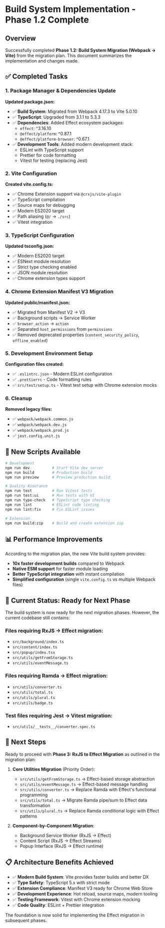 # Build System Implementation - Phase 1.2 Complete

## Overview

Successfully completed **Phase 1.2: Build System Migration (Webpack → Vite)** from the migration plan. This document summarizes the implementation and changes made.

## ✅ Completed Tasks

### 1. Package Manager & Dependencies Update

**Updated package.json:**
- ✅ **Build System**: Migrated from Webpack 4.17.3 to Vite 5.0.10
- ✅ **TypeScript**: Upgraded from 3.1.1 to 5.3.3
- ✅ **Dependencies**: Added Effect ecosystem packages:
  - `effect`: ^3.16.10
  - `@effect/platform`: ^0.87.1
  - `@effect/platform-browser`: ^0.67.1
- ✅ **Development Tools**: Added modern development stack:
  - ESLint with TypeScript support
  - Prettier for code formatting
  - Vitest for testing (replacing Jest)

### 2. Vite Configuration

**Created vite.config.ts:**
- ✅ Chrome Extension support via `@crxjs/vite-plugin`
- ✅ TypeScript compilation
- ✅ Source maps for debugging
- ✅ Modern ES2020 target
- ✅ Path aliasing (`@/` → `./src`)
- ✅ Vitest integration

### 3. TypeScript Configuration

**Updated tsconfig.json:**
- ✅ Modern ES2020 target
- ✅ ESNext module resolution
- ✅ Strict type checking enabled
- ✅ JSON module resolution
- ✅ Chrome extension types support

### 4. Chrome Extension Manifest V3 Migration

**Updated public/manifest.json:**
- ✅ Migrated from Manifest V2 → V3
- ✅ Background scripts → Service Worker
- ✅ `browser_action` → `action`
- ✅ Separated `host_permissions` from `permissions`
- ✅ Removed deprecated properties (`content_security_policy`, `offline_enabled`)

### 5. Development Environment Setup

**Configuration files created:**
- ✅ `.eslintrc.json` - Modern ESLint configuration
- ✅ `.prettierrc` - Code formatting rules
- ✅ `src/test/setup.ts` - Vitest test setup with Chrome extension mocks

### 6. Cleanup

**Removed legacy files:**
- ✅ `webpack/webpack.common.js`
- ✅ `webpack/webpack.dev.js`
- ✅ `webpack/webpack.prod.js`
- ✅ `jest.config.unit.js`

## 🔧 New Scripts Available

```bash
# Development
npm run dev          # Start Vite dev server
npm run build        # Production build
npm run preview      # Preview production build

# Quality Assurance
npm run test         # Run Vitest tests
npm run test:ui      # Run tests with UI
npm run type-check   # TypeScript type checking
npm run lint         # ESLint code linting
npm run lint:fix     # Fix ESLint issues

# Extension
npm run build:zip    # Build and create extension zip
```

## 📊 Performance Improvements

According to the migration plan, the new Vite build system provides:
- **10x faster development builds** compared to Webpack
- **Native ESM support** for faster module loading
- **Better TypeScript integration** with instant compilation
- **Simplified configuration** (single `vite.config.ts` vs multiple Webpack files)

## 🚨 Current Status: Ready for Next Phase

The build system is now ready for the next migration phases. However, the current codebase still contains:

### Files requiring RxJS → Effect migration:
- `src/background/index.ts`
- `src/content/index.ts`
- `src/popup/index.tsx`
- `src/utils/getFromStorage.ts`
- `src/utils/eventMessage.ts`

### Files requiring Ramda → Effect migration:
- `src/utils/converter.ts`
- `src/utils/total.ts`
- `src/utils/plural.ts`
- `src/utils/badge.ts`

### Test files requiring Jest → Vitest migration:
- `src/utils/__tests__/converter.spec.ts`

## 🔄 Next Steps

Ready to proceed with **Phase 3: RxJS to Effect Migration** as outlined in the migration plan:

1. **Core Utilities Migration** (Priority Order):
   - `src/utils/getFromStorage.ts` → Effect-based storage abstraction
   - `src/utils/eventMessage.ts` → Effect-based message handling
   - `src/utils/converter.ts` → Replace Ramda with Effect's functional programming
   - `src/utils/total.ts` → Migrate Ramda pipe/sum to Effect data transformation
   - `src/utils/plural.ts` → Replace Ramda conditional logic with Effect patterns

2. **Component-by-Component Migration**:
   - Background Service Worker (RxJS → Effect)
   - Content Script (RxJS → Effect Streams)
   - Popup Interface (RxJS → Effect runtime)

## 📋 Architecture Benefits Achieved

- ✅ **Modern Build System**: Vite provides faster builds and better DX
- ✅ **Type Safety**: TypeScript 5.x with strict mode
- ✅ **Extension Compliance**: Manifest V3 ready for Chrome Web Store
- ✅ **Development Experience**: Hot reload, source maps, modern tooling
- ✅ **Testing Framework**: Vitest with Chrome extension mocking
- ✅ **Code Quality**: ESLint + Prettier integration

The foundation is now solid for implementing the Effect migration in subsequent phases. 